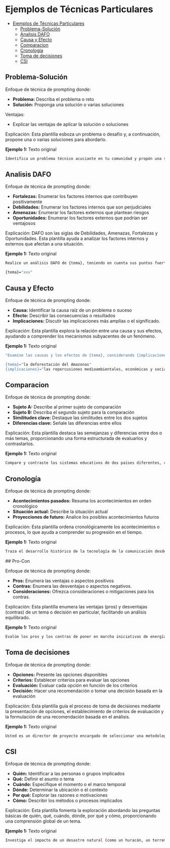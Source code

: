 # Ejemplos de Técnicas Particulares

- [Ejemplos de Técnicas Particulares](#ejemplos-de-técnicas-particulares)
  - [Problema-Solución](#problema-solución)
  - [Analisis DAFO](#analisis-dafo)
  - [Causa y Efecto](#causa-y-efecto)
  - [Comparacion](#comparacion)
  - [Cronología](#cronología)
  - [Toma de decisiones](#toma-de-decisiones)
  - [CSI](#csi)





## Problema-Solución

Enfoque de técnica de prompting donde:

* **Problema:** Describa el problema o reto
* **Solución:** Proponga una solución o varias soluciones

Ventajas:

* Explicar las ventajas de aplicar la solución o soluciones

Explicación: Esta plantilla esboza un problema o desafío y, a continuación, propone una o varias soluciones para abordarlo.

**Ejemplo 1:** Texto original

```bash
Identifica un problema técnico acuciante en tu comunidad y propón una solución global para mitigar su impacto
```





## Analisis DAFO

Enfoque de técnica de prompting donde:

* **Fortalezas:** Enumerar los factores internos que contribuyen positivamente
* **Debilidades:** Enumerar los factores internos que son perjudiciales
* **Amenazas:** Enumerar los factores externos que plantean riesgos
* **Oportunidades:** Enumerar los factores externos que podrían ser ventajosos

Explicación: DAFO son las siglas de Debilidades, Amenazas, Fortalezas y Oportunidades. Esta plantilla ayuda a analizar los factores internos y externos que afectan a una situación.

**Ejemplo 1:** Texto original

```bash
Realice un análisis DAFO de {tema}, teniendo en cuenta sus puntos fuertes y débiles internos, así como las oportunidades y amenazas externas del mercado

{tema}="xxx"
```





## Causa y Efecto

Enfoque de técnica de prompting donde:

* **Causa:** Identificar la causa raíz de un problema o suceso
* **Efecto:** Describir las consecuencias o resultados
* **Implicaciones:** Discutir las implicaciones más amplias o el significado.

Explicación: Esta plantilla explora la relación entre una causa y sus efectos, ayudando a comprender los mecanismos subyacentes de un fenómeno.

**Ejemplo 1:** Texto original

```bash
"Examine las causas y los efectos de {tema}, considerando {implicaciones}

{tema}="la deforestación del Amazonas"
{implicaciones}="las repercusiones medioambientales, económicas y sociales"
```





## Comparacion

Enfoque de técnica de prompting donde:

* **Sujeto A:** Describe al primer sujeto de comparación
* **Sujeto B:** Describa el segundo sujeto para la comparación
* **Similitudes clave:** Destaque las similitudes entre los dos sujetos
* **Diferencias clave:** Señale las diferencias entre ellos

Explicación: Esta plantilla destaca las semejanzas y diferencias entre dos o más temas, proporcionando una forma estructurada de evaluarlos y contrastarlos.

**Ejemplo 1:** Texto original

```bash
Compare y contraste los sistemas educativos de dos países diferentes, centrándose en la estructura del plan de estudios, los métodos de enseñanza y los resultados de los alumnos
```





## Cronología

Enfoque de técnica de prompting donde:

* **Acontecimientos pasados:** Resuma los acontecimientos en orden cronológico
* **Situación actual:** Describe la situación actual
* **Proyecciones de futuro:** Analice los posibles acontecimientos futuros

Explicación: Esta plantilla ordena cronológicamente los acontecimientos o procesos, lo que ayuda a comprender su progresión en el tiempo.

**Ejemplo 1:** Texto original

```bash
Traza el desarrollo histórico de la tecnología de la comunicación desde la invención de la imprenta hasta la era moderna de las plataformas de medios sociales"
```





## Pro-Con

Enfoque de técnica de prompting donde:

* **Pros:** Enumera las ventajas o aspectos positivos
* **Contras:** Enumera las desventajas o aspectos negativos.
* **Consideraciones:** Ofrezca consideraciones o mitigaciones para los contras.

Explicación: Esta plantilla enumera las ventajas (pros) y desventajas (contras) de un tema o decisión en particular, facilitando un análisis equilibrado.

**Ejemplo 1:** Texto original

```bash
Evalúe los pros y los contras de poner en marcha iniciativas de energías renovables en una ciudad, teniendo en cuenta factores como la rentabilidad, el impacto medioambiental y la participación de la comunidad
```





## Toma de decisiones

Enfoque de técnica de prompting donde:

* **Opciones:** Presente las opciones disponibles
* **Criterios:** Establecer criterios para evaluar las opciones
* **Evaluación:** Evaluar cada opción en función de los criterios
* **Decisión:** Hacer una recomendación o tomar una decisión basada en la evaluación

Explicación: Esta plantilla guía el proceso de toma de decisiones mediante la presentación de opciones, el establecimiento de criterios de evaluación y la formulación de una recomendación basada en el análisis.

**Ejemplo 1:** Texto original

```bash
Usted es un director de proyecto encargado de seleccionar una metodología de desarrollo de software para un próximo proyecto. Compare las metodologías ágiles y en cascada, evalúe su idoneidad para los requisitos del proyecto y recomiende el enfoque más adecuado.
```





## CSI

Enfoque de técnica de prompting donde:

* **Quién:** Identificar a las personas o grupos implicados
* **Qué:** Definir el asunto o tema
* **Cuándo:** Especifique el momento o el marco temporal
* **Dónde:** Determinar la ubicación o el contexto
* **Por qué:** Explorar las razones o motivaciones
* **Cómo:** Describir los métodos o procesos implicados

Explicación: Esta plantilla fomenta la exploración abordando las preguntas básicas de quién, qué, cuándo, dónde, por qué y cómo, proporcionando una comprensión global de un tema.

**Ejemplo 1:** Texto original

```bash
Investiga el impacto de un desastre natural (como un huracán, un terremoto o un incendio forestal) en una comunidad local, abordando quién se vio afectado, qué daños se produjeron, cuándo ocurrió, dónde ocurrió, por qué ocurrió y cómo respondió la comunidad
```